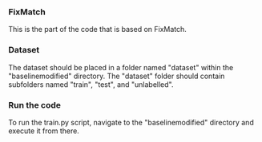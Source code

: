 ### FixMatch
This is the part of the code that is based on FixMatch.
### Dataset 
The dataset should be placed in a folder named "dataset" within the "baselinemodified" directory. The "dataset" folder should contain subfolders named "train", "test", and "unlabelled".
### Run the code
To run the train.py script, navigate to the "baselinemodified" directory and execute it from there.